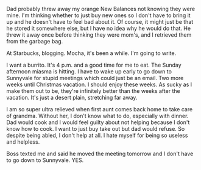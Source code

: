 Dad probably threw away my orange New Balances not knowing they were mine. I'm thinking whether to just buy new ones so I don't have to bring it up and he doesn't have to feel bad about it. Of course, it might just be that he stored it somewhere else, but I have no idea why he would do that. He threw it away once before thinking they were mom's, and I retrieved them from the garbage bag.

At Starbucks, blogging. Mocha, it's been a while. I'm going to write.

I want a burrito. It's 4 p.m. and a good time for me to eat. The Sunday afternoon miasma is hitting. I have to wake up early to go down to Sunnyvale for stupid meetings which could just be an email. Two more weeks until Christmas vacation. I should enjoy these weeks. As sucky as I make them out to be, they're infinitely better than the weeks after the vacation. It's just a desert plain, stretching far away.

I am so super ultra relieved when first aunt comes back home to take care of grandma. Without her, I don't know what to do, especially with dinner. Dad would cook and I would feel guilty about not helping because I don't know how to cook. I want to just buy take out but dad would refuse. So despite being abled, I don't help at all. I hate myself for being so useless and helpless.

Boss texted me and said he moved the meeting tomorrow and I don't have to go down to Sunnyvale. YES.
